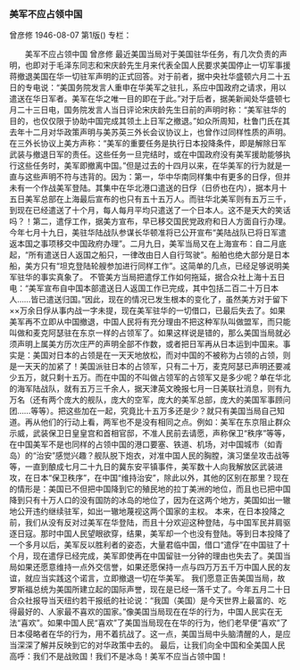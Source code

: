 ### 美军不应占领中国
曾彦修
1946-08-07
第1版()
专栏：

　　美军不应占领中国
    曾彦修
    最近美国当局对于美国驻华任务，有几次负责的声明，也即对于毛泽东同志和宋庆龄先生月来代表全国人民要求美国停止一切军事援蒋撤退美国在华一切驻军声明的正式回答。对于前者，据中央社华盛顿六月二十五日的专电说：“美国务院发言人重申在华美军之驻扎，系应中国政府之请求，用以遣送在华日军者。美军在华之唯一目的即在于此。”对于后者，据美新闻处华盛顿七月二十三日电，国务院发言人当日评论宋庆龄先生日前的声明时称：“美军驻华的目的，也仅仅限于协助中国完成其领土上日军之撤退。”如众所周知，杜鲁门氏在其去年十二月对华政策声明与美苏英三外长会议协议上，也曾作过同样性质的声明。在三外长协议上美方声称：“美军的重要任务是执行日本投降条件，即是解除日军武装与撤退日军的责任。这些任务一旦完结时，或在中国政府没有美军援助能够执行这些任务时，美军即撤离中国。”但是过去的十四月以来，在华美军的行为就是一直与这些声明不符与违背的。因为：第一，华中华南同样集中有更多的日俘，但并未有一个作战美军登陆。其集中在华北港口遣送的日俘（日侨也在内），据本月十五日美军总部在上海最后宣布的也只有五十五万人。而驻华北美军则有五万三千，到现在已经遣送了十个月，每人每月平均只遣送了一个日本人。这不是天大的笑话吗？！第二，遣俘工作，据美方宣布，早已移交国民党政府和日人方面自行办理。今年七月十九日，美驻华陆战队参谋长华顿准将已公开宣布“美陆战队已将日军遣返本国之事项移交中国政府办理”。二月九日，美军当局又在上海宣布：自二月底起，“所有遣送日人返国之船只，一律改由日人自行驾驶”。船舶也绝大部分是日本船，美方只有“坦克登陆轮艘参加进行同样工作”。这简单的几点，已经足够说明美军驻华的事实真象了。
    不管美方当局把遣俘工作如何拖延，据合众社上海十五日电：“美军宣布自中国本部遣送日人返国工作已完成，其中包括二百二十万日本人……皆已遣送归国。”因此，现在的情况已发生根本的变化了，虽然美方对于留下××万余日俘从事内战一字未提，现在美军驻华的一切借口，已最后失去了。如果美军再不立即从中国撤退，中国人民将有充分理由不把这种军队叫做盟军，而只能叫做和麦克阿瑟驻在东京一样的占领军了。如果这样说是错的，那么美国当局就必须声明上属美方历次庄严的声明全部不作数，或者把日军再从日本运到中国来。事实是：美国对日本的占领是在一天天地放松，而对中国的不被称为占领的占领，则是一天天的加紧了！美国派驻日本的占领军，只有二十万，麦克阿瑟已声明还要减少五万，就只剩十五万。而在中国的不叫做占领军的占领军又是多少呢？单在华北的海军陆战队，就有五万三千余人，据天津英文晚报七月一日美联社消息，则有九万名（还有两个庞大的舰队，庞大的空军，庞大的美军总部，庞大的美国军事顾问团……等等）。把这些加在一起，究竟比十五万多还是少？就只有美国当局自己知道。再从他们的行动上看，两军也不是没有相同之点。例如：美军在东京阻止群众示威，武装保卫日皇皇宫和首相官邸，不准人民前去请愿，声称保卫“秩序”等等，在中国美军不是也同样的占领中国的港口要塞、铁道、机场，对中国城市（如青岛）的“治安”感觉兴趣？舰队脱下炮衣，对准中国人民的胸膛，演习堡垒攻击战等等，一直到酿成七月二十九日的冀东安平镇事件，美军数十人向我解放区武装进攻，在日本“保卫秩序”，在中国“维持治安”，除此以外，其他的区别在那里？现在的情形是：美国已不但把中国降到它的殖民地的拉丁美洲的地位，而且也已把中国降到只有十万人口的没有国防的冰岛的地位了，因为在这两个地方，美国如出一辙地公开违约继续驻军，如出一辙地蔑视这两个国家的主权。
    本来，在日本投降之前，我们从没有反对过美军在华登陆，而且十分欢迎这种登陆，与中国军民并肩驱逐日寇。那时中国人民望眼欲穿，结果，美军却一个也没有登陆。等到日本投降了一个多月以后，美军反以胜利者的姿态，大量君临中国，借口“遣俘”在中国驻了十个月，现在遣俘已经完成，美军即使再在中国留驻一分钟的理由也失去了。美国当局如果还愿意维持一点外交信誉，如果还愿保持一点与四万万五千万中国人民的友谊，就应当实践这个诺言，立即撤退一切在华美军。
    我们愿意正告美国当局，故罗斯福总统为美国所建立起的国际声誉，现在是已经一落千丈了。今年五月二十日合众社报导当天纽约若干报纸的社论说：“我国（美国）是今天世界上最富的、吃得最好的、人家最不喜欢的国家。”像美国当局现在在华的行为，中国人民实在无法“喜欢”。如果中国人民“喜欢”了美国当局现在在华的行为，他们老早便“喜欢”了日本侵略者在华的行为，用不着抗战了。这一点，美国当局中头脑清醒的人，是应当深深了解并反映到它的对华政策中去的。
    最后，让我们向全中国和全美国人民高呼：我们不是战败国！我们不是冰岛！美军不应当占领中国！

